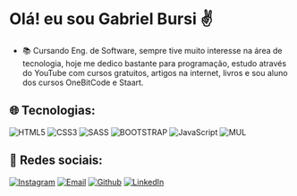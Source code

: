 # Olá! eu sou Gabriel Bursi ✌️

- 📚 Cursando Eng. de Software, sempre tive muito interesse na área de tecnologia, hoje me dedico bastante para programação, estudo através do YouTube com cursos gratuitos, artigos na internet, livros e sou aluno dos cursos OneBitCode e Staart.

## 🌐 Tecnologias: 

![HTML5](https://img.shields.io/badge/HTML5-E34F26?style=for-the-badge&logo=html5&logoColor=white)
![CSS3](https://img.shields.io/badge/CSS3-1572B6?style=for-the-badge&logo=css3&logoColor=white)
![SASS](https://img.shields.io/badge/Sass-CC6699?style=for-the-badge&logo=sass&logoColor=white)
![BOOTSTRAP](https://img.shields.io/badge/Bootstrap-563D7C?style=for-the-badge&logo=bootstrap&logoColor=white)
![JavaScript](https://img.shields.io/badge/JavaScript-F7DF1E?style=for-the-badge&logo=javascript&logoColor=black)
![MUL](https://github-readme-stats.vercel.app/api/top-langs/?username={username}&theme=blue-green)
## 📱 Redes sociais:

[![Instagram](https://img.shields.io/badge/Instagram-E4405F?style=for-the-badge&logo=instagram&logoColor=white)](https://www.instagram.com/gabriel.bursi/)
[![Email](https://img.shields.io/badge/Gmail-D14836?style=for-the-badge&logo=gmail&logoColor=white)](https://gabrielcavalarosuporte@gmail.com) 
[![Github](https://img.shields.io/badge/GitHub-100000?style=for-the-badge&logo=github&logoColor=white)](https://github.com/GabrielBursi)
[![LinkedIn](https://img.shields.io/badge/LinkedIn-0077B5?style=for-the-badge&logo=linkedin&logoColor=white)](https://www.linkedin.com/in/gabriel-bursi-790ba6214/)
